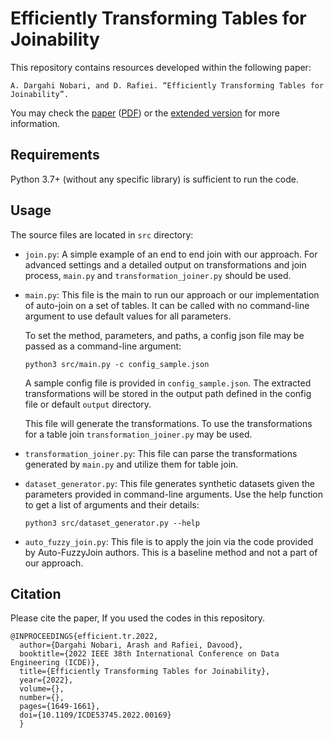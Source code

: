 # Efficiently Transforming Tables for Joinability
This repository contains resources developed within the following paper:

    A. Dargahi Nobari, and D. Rafiei. “Efficiently Transforming Tables for Joinability”.
	
You may check the [paper](https://ieeexplore.ieee.org/document/9835195) ([PDF](http://arashdargahi.com/wp-content/uploads/Efficient-tr-icde-22.pdf)) or the [extended version](https://arxiv.org/abs/2111.09912) for more information.

## Requirements

Python 3.7+ (without any specific library) is sufficient to run the code.


## Usage
The source files are located in `src` directory:
- `join.py`: A simple example of an end to end join with our approach. For advanced settings and a detailed output on transformations and join process, `main.py` and `transformation_joiner.py` should be used.


- `main.py`: This file is the main to run our approach or our implementation of auto-join on a set of tables.
    It can be called with no command-line argument to use default values for all parameters.

    To set the method, parameters, and paths, a config json file may be passed as a command-line argument:
    
    `python3 src/main.py -c config_sample.json`
    
    A sample config file is provided in `config_sample.json`. The extracted transformations will be stored in the output path defined in the config file or default `output` directory.
    
    This file will generate the transformations. To use the transformations for a table join `transformation_joiner.py` may be used.


- `transformation_joiner.py`: This file can parse the transformations generated by `main.py` and utilize them for table join.


- `dataset_generator.py`: This file generates synthetic datasets given the parameters provided in command-line arguments. Use the help function to get a list of arguments and their details:

    `python3 src/dataset_generator.py --help`


- `auto_fuzzy_join.py`: This file is to apply the join via the code provided by Auto-FuzzyJoin authors. This is a baseline method and not a part of our approach.




## Citation

Please cite the paper, If you used the codes in this repository.

```
@INPROCEEDINGS{efficient.tr.2022,
  author={Dargahi Nobari, Arash and Rafiei, Davood},
  booktitle={2022 IEEE 38th International Conference on Data Engineering (ICDE)}, 
  title={Efficiently Transforming Tables for Joinability}, 
  year={2022},
  volume={},
  number={},
  pages={1649-1661},
  doi={10.1109/ICDE53745.2022.00169}
  }
```

